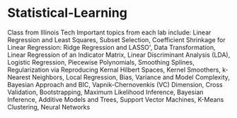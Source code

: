 # Statistical-Learning
Class from Illinois Tech
Important topics from each lab include:
Linear Regression and Least Squares,
Subset Selection,
Coefficient Shrinkage for Linear Regression: Ridge Regression and LASSO',
Data Transformation,
Linear Regression of an Indicator Matrix,
Linear Discriminant Analysis (LDA),
Logistic Regression,
Piecewise Polynomials,
Smoothing Splines,
Regularization via Reproducing Kernal Hilbert Spaces,
Kernel Smoothers,
k-Nearest Neighbors,
Local Regression,
Bias, Variance and Model Complexity,
Bayesian Approach and BIC,
Vapnik-Chernovenkis (VC) Dimension,
Cross Validation,
Bootstrapping,
Maximum Likelihood Inference,
Bayesian Inference,
Additive Models and Trees,
Support Vector Machines,
K-Means Clustering,
Neural Networks
